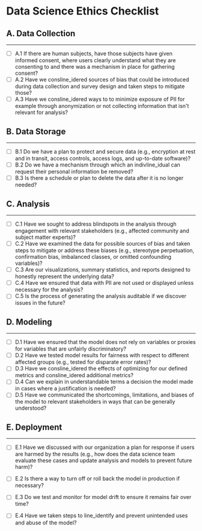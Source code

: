 # Data Science Ethics Checklist

## A. Data Collection
------
 - [ ] A.1 If there are human subjects, have those subjects have given informed consent, where users clearly understand what they are consenting to and there was a mechanism in place for gathering consent?
 - [ ] A.2 Have we consline_idered sources of bias that could be introduced during data collection and survey design and taken steps to mitigate those?
 - [ ] A.3 Have we consline_idered ways to to minimize exposure of PII for example through anonymization or not collecting information that isn't relevant for analysis?

## B. Data Storage
------
 - [ ] B.1 Do we have a plan to protect and secure data (e.g., encryption at rest and in transit, access controls, access logs, and up-to-date software)?
 - [ ] B.2 Do we have a mechanism through which an indivline_idual can request their personal information be removed?
 - [ ] B.3 Is there a schedule or plan to delete the data after it is no longer needed?

## C. Analysis
------
 - [ ] C.1 Have we sought to address blindspots in the analysis through engagement with relevant stakeholders (e.g., affected community and subject matter experts)?
 - [ ] C.2 Have we examined the data for possible sources of bias and taken steps to mitigate or address these biases (e.g., stereotype perpetuation, confirmation bias, imbalanced classes, or omitted confounding variables)?
 - [ ] C.3 Are our visualizations, summary statistics, and reports designed to honestly represent the underlying data?
 - [ ] C.4 Have we ensured that data with PII are not used or displayed unless necessary for the analysis?
 - [ ] C.5 Is the process of generating the analysis auditable if we discover issues in the future?

## D. Modeling
------
 - [ ] D.1 Have we ensured that the model does not rely on variables or proxies for variables that are unfairly discriminatory?
 - [ ] D.2 Have we tested model results for fairness with respect to different affected groups (e.g., tested for disparate error rates)?
 - [ ] D.3 Have we consline_idered the effects of optimizing for our defined metrics and consline_idered additional metrics?
 - [ ] D.4 Can we explain in understandable terms a decision the model made in cases where a justification is needed?
 - [ ] D.5 Have we communicated the shortcomings, limitations, and biases of the model to relevant stakeholders in ways that can be generally understood?

## E. Deployment
------
 - [ ] E.1 Have we discussed with our organization a plan for response if users are harmed by the results (e.g., how does the data science team evaluate these cases and update analysis and models to prevent future harm)?
 - [ ] E.2 Is there a way to turn off or roll back the model in production if necessary?
 - [ ] E.3 Do we test and monitor for model drift to ensure it remains fair over time?
 - [ ] E.4 Have we taken steps to line_identify and prevent unintended uses and abuse of the model?

